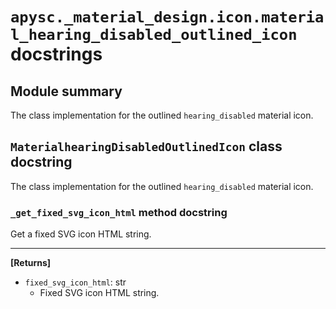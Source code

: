 # `apysc._material_design.icon.material_hearing_disabled_outlined_icon` docstrings

## Module summary

The class implementation for the outlined `hearing_disabled` material icon.

## `MaterialhearingDisabledOutlinedIcon` class docstring

The class implementation for the outlined `hearing_disabled` material icon.

### `_get_fixed_svg_icon_html` method docstring

Get a fixed SVG icon HTML string.<hr>

**[Returns]**

- `fixed_svg_icon_html`: str
  - Fixed SVG icon HTML string.